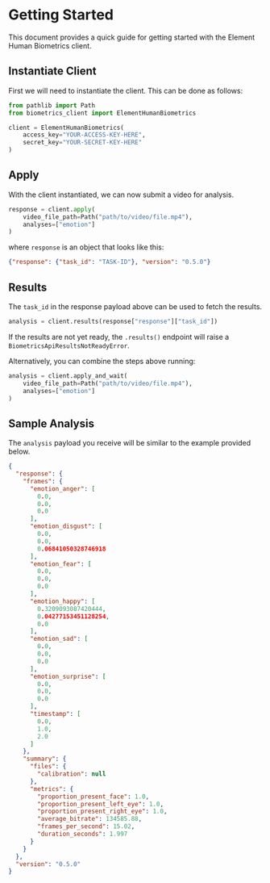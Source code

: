 # Getting Started

This document provides a quick guide for getting 
started with the Element Human Biometrics client.  

## Instantiate Client

First we will need to instantiate the client.
This can be done as follows:

```python linenums="1"
from pathlib import Path
from biometrics_client import ElementHumanBiometrics

client = ElementHumanBiometrics(
    access_key="YOUR-ACCESS-KEY-HERE", 
    secret_key="YOUR-SECRET-KEY-HERE"
)
```

## Apply

With the client instantiated, we can now submit a video
for analysis.

```python linenums="8"
response = client.apply(
    video_file_path=Path("path/to/video/file.mp4"), 
    analyses=["emotion"]
)
```

where `response` is an object that looks like this:

```json
{"response": {"task_id": "TASK-ID"}, "version": "0.5.0"}
```

## Results

The `task_id` in the response payload above can be used
to fetch the results.

```python linenums="12"
analysis = client.results(response["response"]["task_id"])
```

If the results are not yet ready, the `.results()`
endpoint will raise a `BiometricsApiResultsNotReadyError`.

Alternatively, you can combine the steps above running:

```python linenums="1"
analysis = client.apply_and_wait(
    video_file_path=Path("path/to/video/file.mp4"), 
    analyses=["emotion"]
)
```

## Sample Analysis

The `analysis` payload you receive will be similar to the example provided below.

```json linenums="1"
{
  "response": {
    "frames": {
      "emotion_anger": [
        0.0,
        0.0,
        0.0
      ],
      "emotion_disgust": [
        0.0,
        0.0,
        0.06841050328746918
      ],
      "emotion_fear": [
        0.0,
        0.0,
        0.0
      ],
      "emotion_happy": [
        0.3209093087420444,
        0.04277153451128254,
        0.0
      ],
      "emotion_sad": [
        0.0,
        0.0,
        0.0
      ],
      "emotion_surprise": [
        0.0,
        0.0,
        0.0
      ],
      "timestamp": [
        0.0,
        1.0,
        2.0
      ]
    },
    "summary": {
      "files": {
        "calibration": null
      },
      "metrics": {
        "proportion_present_face": 1.0,
        "proportion_present_left_eye": 1.0,
        "proportion_present_right_eye": 1.0,
        "average_bitrate": 134585.88,
        "frames_per_second": 15.02,
        "duration_seconds": 1.997
      }
    }
  },
  "version": "0.5.0"
}
```
